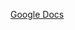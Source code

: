 <a href="https://docs.google.com/document/d/1strtHBJnfQYcWVR2qwgwuWgaBTYvphoZ1Tgb3fyqzXE/edit?usp=sharing" target="_blank">Google Docs</a>